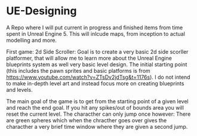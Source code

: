 # UE-Designing
A Repo where I will put current in progress and finished items from time spent in Unreal Engine 5. This will inlcude maps, from inception to actual modelling and more.

First game: 2d Side Scroller:
  Goal is to create a very basic 2d side scorller platformer, that will allow me to learn more about the Unreal Engine blueprints system as well very basic level design.
  The initial starting point (this includes the pawn sprites and basic platforms is from https://www.youtube.com/watch?v=ZTsDv2jdTsg&t=1176s). I do not intend to make in-depth 
  level art and instead focus more on creating blueprints and levels.
  
  The main goal of the game is to get from the starting point of a given level and reach the end goal. If you hit any spikes/out of bounds area you will reset the current level.
  The characther can only jump once however:
    There are green spheres which when the chracther goes over gives the characther a very brief time window where they are given a second jump. 
